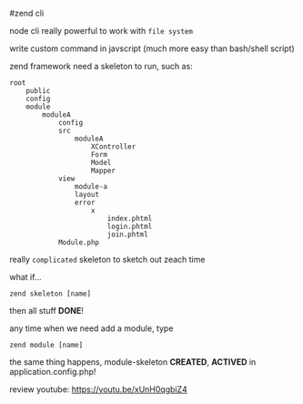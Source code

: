 #zend cli

node cli really powerful to work with `file system`

write custom command in javscript (much more easy than bash/shell script)

zend framework need a skeleton to run, such as:
    
    root
        public
        config
        module
            moduleA
                config
                src
                    moduleA
                        XController
                        Form
                        Model
                        Mapper
                view
                    module-a
                    layout
                    error
                        x
                            index.phtml
                            login.phtml
                            join.phtml
                Module.php
really `complicated` skeleton to sketch out zeach time

what if...

    zend skeleton [name]
then all stuff __DONE__!

any time when we need add a module, type

    zend module [name]
the same thing happens, module-skeleton __CREATED__, __ACTIVED__ in application.config.php!

review youtube: https://youtu.be/xUnH0qgbiZ4
                

